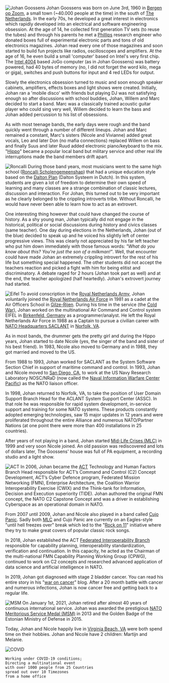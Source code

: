 ![Johan Goossens](class:float-right:rounded-circle:ml-3:img/main/johan.jpg)
Johan Goossens was born on June 3rd, 1960 in
[Bergen op Zoom](https://en.wikipedia.org/wiki/Bergen_op_Zoom),
a small town (~40.000 people at the time) in the south of
[The Netherlands](https://en.wikipedia.org/wiki/Netherlands).
In the early 70s, he developed a great interest in electronics which
rapidly developed into an electrical and software engineering
obsession.  At the age of 14, he collected first generation TV sets (to
reuse the tubes) and through his parents he met a
[Phillips](https://en.wikipedia.org/wiki/Philips) research engineer who
donated boxes full of experimental electronic parts and tons of old
electronics magazines. Johan read every one of those magazines and soon
started to build fun projects like radios, oscilloscopes and amplifiers.
At the age of 16, he even build a small 'computer' based on Intel's very
first chip. The [Intel 4004](https://en.wikipedia.org/wiki/Intel_4004)
based JoGo computer (as in Johan Goossens) was battery powered, had 40
bytes of memory (no, I did not forget the word kilo, mega or giga),
switches and push buttons for input and 4 red LEDs for output.

Slowly the electronics obsession turned to music and soon enough speaker
cabinets, amplifiers, effects boxes and light shows were created.
Initially, Johan ran a 'mobile disco' with friends but playing DJ was not
satisfying enough so after discussions with school buddies, Johan, Willem
and Marc decided to start a band. Marc was a classically trained acoustic
guitar player who could sing very well, Willem decided to learn the bass
and Johan added percussion to his list of obsessions.

As with most teenage bands, the early days were rough and the band quickly
went through a number of different lineups. Johan and Marc remained a
constant, Marc's sisters (Nicole and Vivianne) added great vocals, Leo and
later Don (no mafia connections) replaced Willem on bass and finally Suus
and later Ruud added electronic piano/keyboard to the mix.
"[Hippo](/hippo)" became a popular local band
but military service and other real life interruptions made the band
members drift apart.

![Roncalli](class:float-left:rounded:p-2:img/main/Roncalli.jpg)
During those band years, most musicians went to the same high school
([Roncalli Scholengemeenshap](https://nl.wikipedia.org/wiki/SG_Roncalli))
that had a unique education style based on the
[Dalton Plan](https://en.wikipedia.org/wiki/Dalton_Plan) (Dalton Systeem
in Dutch). In this system, students are given a lot of freedom to
determine their own speed of learning and many classes are a strange
combination of classic lectures, discussion and interaction. For Johan,
this turned out to be very important as he clearly belonged to the
crippling introverts tribe. Without Roncalli, he would have never been
able to learn how to act as an extrovert.

One interesting thing however that could have changed the course
of history. As a shy young man, Johan typically did not engage in the
historical, political or social discussions during history and civics
classes (same teacher). One day during elections in the Netherlands,
Johan (out of the blue) decided to speak up and he voiced his slightly left
of center progressive views. This was clearly not appreciated by his
far left teacher who put him down immediately with those famous words:
*"What do you know about this? You're just the son of a milkman!"*.
Well, that encounter could have made Johan an extremely
crippling introvert for the rest of his life but something special
happened. The other students did not accept the teachers reaction and
picked a fight with him for being elitist and discriminatory. A debate
raged for 2 hours (Johan took part as well) and at the end, the teacher
apologized (half heartedly). Johan's extrovert journey had started.

![Eifel](class:float-right:rounded:p-2:img/main/Eifel.jpg)
To avoid conscription in the
[Royal Netherlands Army](https://en.wikipedia.org/wiki/Royal_Netherlands_Army), Johan voluntarily joined the
[Royal Netherlands Air Force](https://en.wikipedia.org/wiki/Royal_Netherlands_Air_Force)
in 1981 as a cadet at the Air Officers School in
[Gilze-Rijen](https://en.wikipedia.org/wiki/Gilze-Rijen_Air_Base).
During his time in the service (the
[Cold War](https://en.wikipedia.org/wiki/Cold_War)),
Johan worked on the multinational Air Command and Control system EIFEL in
[Birkenfeld, Germany](https://en.wikipedia.org/wiki/Birkenfeld)
as a programmer/analyst. He left the Royal Netherlands Air Force in
1988 as a Captain to pursue a civilian career with
[NATO Headquarters SACLANT](https://en.wikipedia.org/wiki/Supreme_Allied_Commander_Atlantic) in
[Norfolk, VA](https://en.wikipedia.org/wiki/Norfolk,_Virginia).

As in most bands, the drummer gets the pretty girl and during the Hippo
years, Johan started to date Nicole (yes, the singer of the band and
sister of his best friend). In 1983, Nicole also moved to Germany and
in 1988, they got married and moved to the US.

From 1988 to 1993, Johan worked for SACLANT as the System Software
Section Chief in support of maritime command and control. In 1993, Johan
and Nicole moved to
[San Diego, CA](https://en.wikipedia.org/wiki/San_Diego),
to work at the US Navy Research Laboratory NOSC/NRaD (now called the
[Naval Information Warfare Center Pacific](https://en.wikipedia.org/wiki/Naval_Information_Warfare_Center_Pacific)) as the NATO liaison officer.

In 1998, Johan returned to Norfolk, VA, to take the position of
User Domain Support Branch Head for the ACLANT System Support Center (ASSC).
In that role he was responsible for rapid system development, in-service
support and training for some NATO systems. These products constantly
adopted emerging technologies, saw 15 major updates in 12 years and were
proliferated throughout the entire Alliance and numerous NATO/Partner Nations (at one point there were more than 400 installations in 25
countries).

After years of not playing in a band, Johan started
[Mid-Life Crises (MLC)](/mlc) in 1999 and very soon Nicole joined.
An old passion was rediscovered and lots of dollars later,
The Goossens' house was full of PA equipment, a recording studio and a
light show.

![ACT](class:float-left:rounded:p-2:img/main/ACT.png)
In 2006, Johan became the
[ACT](https://en.wikipedia.org/wiki/Allied_Command_Transformation)
Technology and Human Factors Branch Head responsible for ACT’s Command
and Control (C2) Concept Development, ACT’s Cyber Defence program,
Federated Mission Networking (FMN), Enterprise Architecture,
the Coalition Warrior Interoperability Exercise (CWIX) and
the Think-tank for Information, Decision and Execution superiority (TIDE).
Johan authored the original FMN concept, the NATO C2 Capstone Concept
and was a driver in establishing Cyberspace as an operational domain
in NATO.

From 2007 until 2009, Johan and Nicole also played in a band called
[Cujo Panic](cujopanic). Sadly both [MLC](/mlc) and Cujo Panic are
currently on an Eagles-style "until hell freezes over" break which
led to the "[Rock on 11](rockon11)" initiative where they try to make
great covers of popular classic rock songs.

In 2018, Johan established the ACT
[Federated Interoperability Branch](https://www.act.nato.int/federated-interoperability)
responsible for capability planning, interoperability standardization,
verification and continuation. In this capacity, he acted as the
Chairman of the multi-national FMN Capability Planning Working Group
(CPWG), continued to work on C2 concepts and researched advanced
application of data science and artificial intelligence in NATO.

In 2019, Johan got diagnosed with stage 2 bladder cancer. You can read
his entire story in his "[war on cancer](waroncancer.html)" blog.
After a 20 month battle with cancer and numerous infections, Johan is now
cancer free and getting back to a regular life.

![MSM](class:float-right:rounded:p-2:img/main/MSM.png)
On January 1st, 2021, Johan retired after almost 40 years of continuous
international service. Johan was awarded the prestigious
[NATO Meritorious Service Medal (MSM)](https://en.wikipedia.org/wiki/NATO_Medal#NATO_Meritorious_Service_Medal)
in 2013 and the Golden Badge of the Estonian Ministry of Defense in 2015.

Today, Johan and Nicole happily live in
[Virginia Beach, VA](https://en.wikipedia.org/wiki/Virginia_Beach,_Virginia)
were both spend time on their hobbies. Johan and Nicole have 2 children:
Martijn and Melanie.

![COVID](class:rounded:img-fluid:img/main/COVID.jpg)

	Working under COVID-19 conditions;
	Directing a multinational event
	with over 1000 people from 25 Countries
	spread out over 10 Timezones
	from a home office
